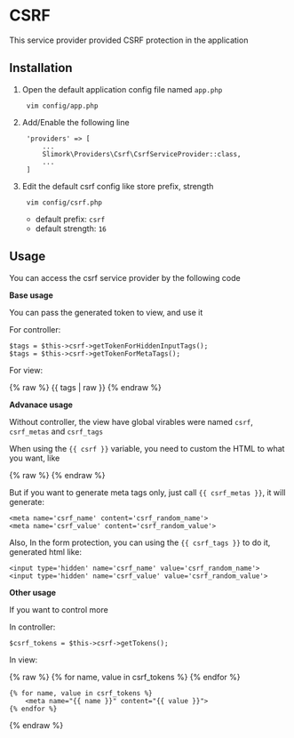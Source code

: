 # CSRF

This service provider provided CSRF protection in the application

## Installation

1. Open the default application config file named `app.php`

        vim config/app.php

2. Add/Enable the following line

        'providers' => [
            ...
            Slimork\Providers\Csrf\CsrfServiceProvider::class,
            ...
        ]

3. Edit the default csrf config like store prefix, strength

        vim config/csrf.php

    - default prefix: `csrf`
    - default strength: `16`

## Usage

You can access the csrf service provider by the following code

**Base usage**

You can pass the generated token to view, and use it

For controller:

    $tags = $this->csrf->getTokenForHiddenInputTags();
    $tags = $this->csrf->getTokenForMetaTags();

For view:

{% raw %}
    {{ tags | raw }}
{% endraw %}

**Advanace usage**

Without controller, the view have global virables were named `csrf`, `csrf_metas` and `csrf_tags`

When using the `{{ csrf }}` variable, you need to custom the HTML to what you want, like

{% raw %}
    <input type="hidden" name="{{csrf.keys.name}}" value="{{csrf.name}}">
    <input type="hidden" name="{{csrf.keys.value}}" value="{{csrf.value}}">
{% endraw %}

But if you want to generate meta tags only, just call `{{ csrf_metas }}`, it will generate:


    <meta name='csrf_name' content='csrf_random_name'>
    <meta name='csrf_value' content='csrf_random_value'>

Also, In the form protection, you can using the `{{ csrf_tags }}` to do it, generated html like:

    <input type='hidden' name='csrf_name' value='csrf_random_name'>
    <input type='hidden' name='csrf_value' value='csrf_random_value'>

**Other usage**

If you want to control more

In controller:

    $csrf_tokens = $this->csrf->getTokens();

In view:

{% raw %}
    {% for name, value in csrf_tokens %}
        <input type="hidden" name="{{ name }}" value="{{ value }}">
    {% endfor %}

    {% for name, value in csrf_tokens %}
        <meta name="{{ name }}" content="{{ value }}">
    {% endfor %}
{% endraw %}
